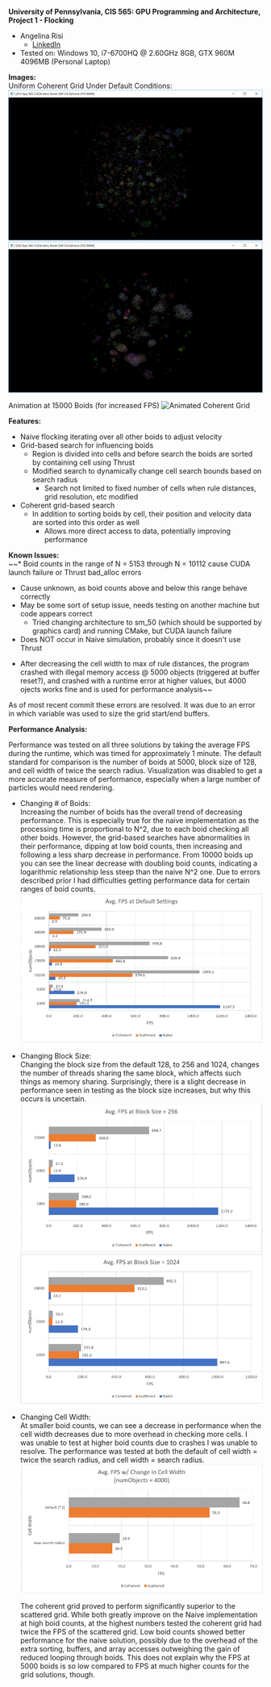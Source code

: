 **University of Pennsylvania, CIS 565: GPU Programming and Architecture,
Project 1 - Flocking**

* Angelina Risi
  * [LinkedIn](www.linkedin.com/in/angelina-risi)
* Tested on: Windows 10, i7-6700HQ @ 2.60GHz 8GB, GTX 960M 4096MB (Personal Laptop)

**Images:**  
Uniform Coherent Grid Under Default Conditions:
  ![Early in Simulation](/images/CoherentGridSim1.PNG)
  ![Late in Simulation](/images/CoherentGridSim3.PNG)
  
Animation at 15000 Boids (for increased FPS)
  ![Animated Coherent Grid](/images/uniformcoherentgrid.gif)

**Features:**  
* Naive flocking iterating over all other boids to adjust velocity
* Grid-based search for influencing boids
  - Region is divided into cells and before search the boids are sorted by containing cell using Thrust
  - Modified search to dynamically change cell search bounds based on search radius
    * Search not limited to fixed number of cells when rule distances, grid resolution, etc modified
* Coherent grid-based search
  - In addition to sorting boids by cell, their position and velocity data are sorted into this order as well
    * Allows more direct access to data, potentially improving performance

**Known Issues:**  
~~* Boid counts in the range of N = 5153 through N = 10112 cause CUDA launch failure or Thrust bad_alloc errors
  - Cause unknown, as boid counts above and below this range behave correctly
  - May be some sort of setup issue, needs testing on another machine but code appears correct
    * Tried changing architecture to sm_50 (which should be supported by graphics card) and running CMake, but CUDA launch failure
  - Does NOT occur in Naive simulation, probably since it doesn't use Thrust
* After decreasing the cell width to max of rule distances, the program crashed with illegal memory access @ 5000 objects (triggered at buffer reset?), and crashed with a runtime error at higher values, but 4000 ojects works fine and is used for performance analysis~~
  
As of most recent commit these errors are resolved. It was due to an error in which variable was used to size the grid start/end buffers.
    
**Performance Analysis:**  
  
Performance was tested on all three solutions by taking the average FPS during the runtime, which was timed for approximately 1 minute. The default standard for comparison is the number of boids at 5000, block size of 128, and cell width of twice the search radius. Visualization was disabled to get a more accurate measure of performance, especially when a large number of particles would need rendering.  
  
* Changing # of Boids:  
  Increasing the number of boids has the overall trend of decreasing performance. This is especially true for the naive implementation as the processing time is proportional to N^2, due to each boid checking all other boids. However, the grid-based searches have abnormalities in their performance, dipping at low boid counts, then increasing and following a less sharp decrease in performance. From 10000 boids up you can see the linear decrease with doubling boid counts, indicating a logarithmic relationship less steep than the naive N^2 one. Due to errors described prior I had difficulties getting performance data for certain ranges of boid counts.
  ![FPS Graph w/ Change in Boid Count](/images/defaultFPS.PNG)

* Changing Block Size:  
  Changing the block size from the default 128, to 256 and 1024, changes the number of threads sharing the same block, which affects such things as memory sharing. Surprisingly, there is a slight decrease in performance seen in testing as the block size increases, but why this occurs is uncertain.
  ![FPS at Block Size 256](/images/block256FPS.PNG)
  ![FPS at Block Size 1024](/images/block1024FPS.PNG)

* Changing Cell Width:  
  At smaller boid counts, we can see a decrease in performance when the cell width decreases due to more overhead in checking more cells. I was unable to test at higher boid counts due to crashes I was unable to resolve. The performance was tested at both the default of cell width = twice the search radius, and cell width = search radius.
  ![FPS Graph w/ Change in CellWidth](/images/cellWidthFPS.PNG)  
    
  The coherent grid proved to perform significantly superior to the scattered grid. While both greatly improve on the Naive implementation at high boid counts, at the highest numbers tested the coherent grid had twice the FPS of the scattered grid. Low boid counts showed better performance for the naive solution, possibly due to the overhead of the extra sorting, buffers, and array accesses outweighing the gain of reduced looping through boids. This does not explain why the FPS at 5000 boids is so low compared to FPS at much higher counts for the grid solutions, though.

  
